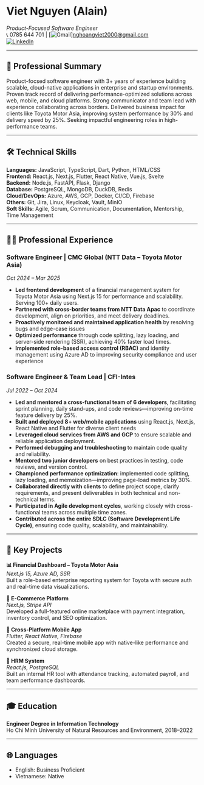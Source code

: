# Viet Nguyen (Alain)

_Product-Focused Software Engineer_  
📞 0785 644 701 | [![Gmail](https://img.shields.io/badge/Gmail-D14836?logo=gmail&logoColor=white)]nghoangviet2000@gmail.com  
[![LinkedIn](https://custom-icon-badges.demolab.com/badge/LinkedIn-0A66C2?logo=linkedin-white&logoColor=fff)](https://linkedin.com/in/viet-nguyen-186380214)

---

## 💼 Professional Summary

Product-focsed software engineer with 3+ years of experience building scalable, cloud-native applications in enterprise and startup environments. Proven track record of delivering performance-optimized solutions across web, mobile, and cloud platforms. Strong communicator and team lead with experience collaborating across borders. Delivered business impact for clients like Toyota Motor Asia, improving system performance by 30% and delivery speed by 25%. Seeking impactful engineering roles in high-performance teams.

---

## 🛠 Technical Skills

**Languages:** JavaScript, TypeScript, Dart, Python, HTML/CSS  
**Frontend:** React.js, Next.js, Flutter, React Native, Vue.js, Svelte  
**Backend:** Node.js, FastAPI, Flask, Django  
**Database:** PostgreSQL, MongoDB, DuckDB, Redis  
**Cloud/DevOps:** Azure, AWS, GCP, Docker, CI/CD, Firebase  
**Others:** Git, Jira, Linux, Keycloak, Vault, MinIO  
**Soft Skills:** Agile, Scrum, Communication, Documentation, Mentorship, Time Management

---

## 👨‍💻 Professional Experience

### Software Engineer | CMC Global (NTT Data – Toyota Motor Asia)

_Oct 2024 – Mar 2025_

- **Led frontend development** of a financial management system for Toyota Motor Asia using Next.js 15 for performance and scalability. Serving 100+ daily users.
- **Partnered with cross-border teams from NTT Data Apac** to coordinate development, align on priorities, and meet delivery deadlines.
- **Proactively monitored and maintained application health** by resolving bugs and edge-case issues
- **Optimized performance** through code splitting, lazy loading, and server-side rendering (SSR), achieving 40% faster load times.
- **Implemented role-based access control (RBAC)** and identity management using Azure AD to improving security compliance and user experience

### Software Engineer & Team Lead | CFI-Intes

_Jul 2022 – Oct 2024_

- **Led and mentored a cross-functional team of 6 developers**, facilitating sprint planning, daily stand-ups, and code reviews—improving on-time feature delivery by 25%.
- **Built and deployed 8+ web/mobile applications** using React.js, Next.js, React Native and Flutter for diverse client needs
- **Leveraged cloud services from AWS and GCP** to ensure scalable and reliable application deployment.
- **Performed debugging and troubleshooting** to maintain code quality and reliability.
- **Mentored two junior developers** on best practices in testing, code reviews, and version control.
- **Championed performance optimization**: implemented code splitting, lazy loading, and memoization—improving page-load metrics by 30%.
- **Collaborated directly with clients** to define project scope, clarify requirements, and present deliverables in both technical and non-technical terms.
- **Participated in Agile development cycles**, working closely with cross-functional teams across multiple time zones.
- **Contributed across the entire SDLC (Software Development Life Cycle)**, ensuring code quality, scalability, and maintainability.

---

## 🚀 Key Projects

**📊 Financial Dashboard – Toyota Motor Asia**  
_Next.js 15, Azure AD, SSR_  
Built a role-based enterprise reporting system for Toyota with secure auth and real-time data visualizations.

**🛒 E-Commerce Platform**  
_Next.js, Stripe API_  
Developed a full-featured online marketplace with payment integration, inventory control, and SEO optimization.

**📱 Cross-Platform Mobile App**  
_Flutter, React Native, Firebase_  
Created a secure, real-time mobile app with native-like performance and synchronized cloud storage.

**👥 HRM System**  
_React.js, PostgreSQL_  
Built an internal HR tool with attendance tracking, automated payroll, and team performance dashboards.

---

## 🎓 Education

**Engineer Degree in Information Technology**  
Ho Chi Minh University of Natural Resources and Environment, 2018–2022

---

## 🌐 Languages

- English: Business Proficient
- Vietnamese: Native
